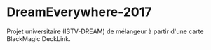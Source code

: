 # DreamEverywhere-2017
Projet universitaire (ISTV-DREAM) de mélangeur à partir d'une carte BlackMagic DeckLink. 
